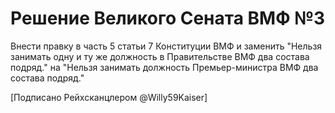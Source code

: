 # Решение Великого Сената ВМФ №3

Внести правку в часть 5 статьи 7 Конституции ВМФ и заменить "Нельзя занимать одну и ту же должность в Правительстве ВМФ два состава подряд." на "Нельзя занимать должность Премьер-министра ВМФ два состава подряд."

[Подписано Рейхсканцлером @Willy59Kaiser]

